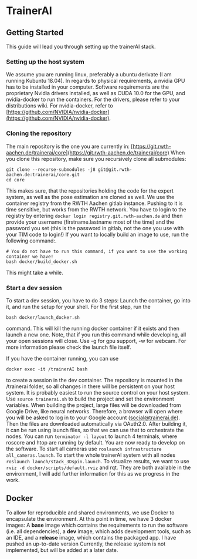 

# TrainerAI

  

## Getting Started

This guide will lead you through setting up the trainerAI stack.

  

### Setting up the host system

We assume you are running linux, preferably a ubuntu derivate (I am running Kubuntu 18.04). In regards to physical requirements, a nvidia GPU has to be installed in your computer. Software requirements are the proprietary Nvidia drivers installed, as well as CUDA 10.0 for the GPU, and nvidia-docker to run the containers.
For the drivers, please refer to your distributions wiki. For nvidia-docker, refer to [https://github.com/NVIDIA/nvidia-docker](https://github.com/NVIDIA/nvidia-docker).
### Cloning the repository
The main repository is the one you are currently in: [https://git.rwth-aachen.de/trainerai/core](https://git.rwth-aachen.de/trainerai/core)
When you clone this repository, make sure you recursively clone all submodules:
```
git clone --recurse-submodules -j8 git@git.rwth-aachen.de:trainerai/core.git
cd core

```
This makes sure, that the repositories holding the code for the expert system, as well as the pose estimation are cloned as well.
We use the container registry from the RWTH Aachen gitlab instance. Pushing to it is time sensitive, but works from the RWTH network. You have to login to the registry by entering `docker login registry.git.rwth-aachen.de` and then provide your username (firstname.lastname most of the time) and the password you set (this is the password in gitlab, not the one you use with your TIM code to login!)
If you want to locally build an image to use, run the following command:.

	# You do not have to run this command, if you want to use the working container we have!
	bash docker/build_docker.sh

This might take a while. 

### Start a dev session
To start a dev session, you have to do 3 steps: Launch the container, go into it, and run the setup for your shell.
For the first step, run the

	bash docker/launch_docker.sh

command. This will kill the running docker container if it exists and then launch a new one. Note, that if you run this command while developing, all your open sessions will close. Use -g for gpu support, -w for webcam. For more information please check the launch file itself.

If you have the container running, you can use

	docker exec -it /trainerAI bash

to create a session in the dev container. The repository is mounted in the /trainerai folder, so all changes in there will be persistent on your host system. It is probably easiest to run the source control on your host system.
Use `source trainerai.sh` to build the project and set the environment variables. When building the project, large files will be downloaded from Google Drive, like neural networks. Therefore, a browser will open where you will be asked to log in to your Google account (social@trainerai.de). Then the files are downloaded automatically via OAuth2.0.
After building it, it can be run using launch files, so that we can use that to orchestrate the nodes. You can run `terminator -l layout` to launch 4 terminals, where roscore and htop are running by default. You are now ready to develop on the software.
To start all cameras use `roslaunch infrastructure all_cameras.launch`. To start the whole trainerAI system with all nodes `roslaunch launch/stack_3Dspin.launch`.
To visualize results, we want to use `rviz -d docker/scripts/default.rviz` and rqt. They are both available in the environment, I will add further information for this as we progress in the work.
## Docker
To allow for reproducible and shared environments, we use Docker to encapsulate the environment. At this point in time, we have 3 docker images: A **base** image which contains the requirements to run the software (i.e. all dependencies), a **dev** image, which adds development tools, such as an IDE, and a **release** image, which contains the packaged app.
I have pushed an up-to-date version 
Currently, the release system is not implemented, but will be added at a later date.
